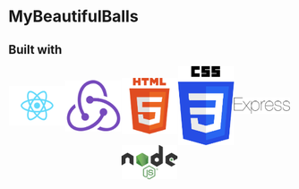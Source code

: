 # MyBeautifulBalls



## Built with
<div style="display:flex;flex-wrap:wrap;align-items:center;justify-content:space-evenly;">
<img src="./client/src/styles/reactjs.png" alt="reactjs icon" title="Reactjs" width="100" />
<img src="./client/src/styles/redux.png" alt="redux icon" title="Redux" width="100" />
<img src="./client/src/styles/html5.png" alt="html5 icon" title="HTML5" width="100" />
<img src="./client/src/styles/css3.png" alt="css3 icon" title="CSS3" width="100" />
<img src="./client/src/styles/express.png" alt="express icon" title="Express" width="100" />
<img src="./client/src/styles/nodejs.png" alt="nodejs icon" title="Node.js" width="100" />
</div>
